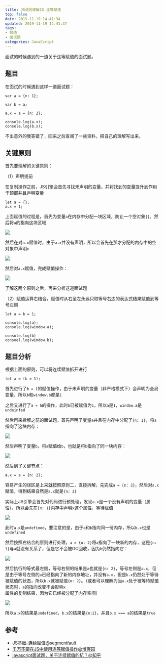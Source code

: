 ```yaml
---
title: JS语言理解15 连等赋值
top: false
date: 2019-11-19 14:41:34
updated: 2019-11-19 14:41:37
tags:
- 赋值
- 面试题
categories: JavaScript
---
```


面试的时候遇到的一道关于连等赋值的面试题。

<!-- more -->

## 题目

在面试的时候遇到这样一道面试题：

```JS
var a = {n: 1};

var b = a;  

a.x = a = {n: 2};

console.log(a.x);  
console.log(b.x);
```

不出意外的我答错了，回来之后查阅了一些资料，把自己的理解写出来。

## 关键原则

首先要理解的关键原则：

（1）声明提前

在复制操作之前，JS引擎会首先寻找未声明的变量，并将找到的变量提升到作用于顶部并且声明变量

```JS
let a = {};
a.x = 1;
```

上面赋值的过程是，首先为变量`a`在内存中分配一块区域，防止一个空对象`{}`，然后将`a`的指向这块区域

![](http://image.oldzhou.cn/FnNrJTDdrUukdSNbmuBR1y-jMFmg)

然后在对`a.x`赋值时，由于`a.x`并没有声明，所以会首先在那才分配的内存中的空对象中声明`x`

![](http://image.oldzhou.cn/Fs2st3kqPEuoSTTF4_kzGPso4kqI)

然后对`a.x`赋值，完成赋值操作：

![](http://image.oldzhou.cn/Fr-ZZNut4Xh0li0BjKwsJ3_Dnl_P)

了解这两个原则之后，再来分析这道面试题

（2）赋值运算右结合，赋值时从右至左永远只取等号右边的表达式结果赋值到等号左侧

```JS
let a = b = 1;

console.log(a);
console.log(window.a);

console.log(b)
consoel.log(window.b);
```

## 题目分析

根据上面的原则，可以将连续赋值拆开进行

```JS
let a = (b = 1);
```

首先进行了`b = 1`的赋值操作，由于未声明的变量（非严格模式下）会声明为全局变量，所以`b`和`window.b`都是`1`

之后又进行了`a = b`的操作，此时`b`已被赋值为`1`，所以`a`是`1`，`window.a`是`undeinfed`

然后再来拆解之前的面试题，首先声明了变量`a`并且在内存中分配了`{n: 1}`，将`a`指向了这块内存：

![](http://image.oldzhou.cn/FmZgCkO3IFwd0Qe1cjfaEPjxJhEe)

然后声明了变量`b`，将`a`赋值给`b`，也就是将`b`指向了同一块内存：

![](http://image.oldzhou.cn/FnLf3KZhNlKG8glo41y3u9rSJLj_)

然后到了关键节点：

```JS
a.x = a = {n: 2};
```

容易产生的误区是上来就按照原则二，直接拆解，先完成`a = {n: 2}`，然后对`a.x`赋值，得到结果自然是`a.x`就是`{n: 2}`

实际上JS引擎会首先对代码进行预处理，发现`a.x`是一个没有声明的变量（属性），所以会先在`{n: 1}`内存中声明`x`这个属性，等待赋值

![](http://image.oldzhou.cn/FtQrzAcsOdgCUgPrfxlp5RuTm1iW)

此时`a.x`是`undefined`，要注意的是，由于`a`和`b`指向同一份内存，所以`b.x`也是`undefined`

然后按照右结合的原则进行处理，`a = {n: 2}`将`a`指向了一块新的内存，这是`{n: 1}`与`a`就没有关系了，但是它不会被GC回收，因为`b`仍然指向它：

![](http://image.oldzhou.cn/Fi_I1E5EQAyCKVx2U2aZ_5ovKLvQ)

然后执行的等式最左侧，等号右侧的结果是`a`也就是`{n: 2}`，等号左侧是`a.x`，但是由于等号左侧的`a`已经指向了新的内存地址，并没有`a.x`，但是`b.x`仍然处于等待被赋值的状态，所以`b.x`就被赋值`{n: 2}`。（或者可以理解为当`a.x`处于被等待赋值状态时，`a`的指向改变不会影响`x`属性的复制结果，因为它已经被分配了内存空间）

![](http://image.oldzhou.cn/Fhj9lE4kpbN_XlzedhdHBszgegn_)

所以`a.x`的结果是`undefined`，`b.x`的结果是`{n:2}`，并且`b.x === a`的结果是`true`

## 参考

- [JS基础-连续赋值@segmentfault](https://segmentfault.com/a/1190000008475665)
- [千万不要在JS中使用连等赋值操作@博客园](https://www.cnblogs.com/xxcanghai/p/4998076.html)
- [javascript面试题，关于连续赋值的坑？@知乎](https://www.zhihu.com/question/41220520/answer/155487071)
